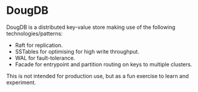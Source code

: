# DougDB
DougDB is a distributed key-value store making use of the following technologies/patterns:
* Raft for replication.
* SSTables for optimising for high write throughput.
* WAL for fault-tolerance.
* Facade for entrypoint and partition routing on keys to multiple clusters.

This is not intended for production use, but as a fun exercise to learn and experiment.
